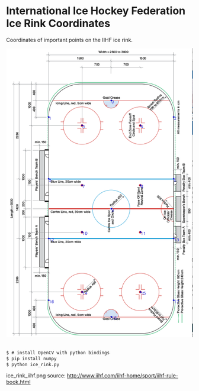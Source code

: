 International Ice Hockey Federation Ice Rink Coordinates
========================================================

Coordinates of important points on the IIHF ice rink.

![defined points visualization](doc/ice_rink_points_visualization.png "Defined points visualization.")


~~~

$ # install OpenCV with python bindings
$ pip install numpy
$ python ice_rink.py

~~~

ice_rink_iihf.png source: http://www.iihf.com/iihf-home/sport/iihf-rule-book.html
